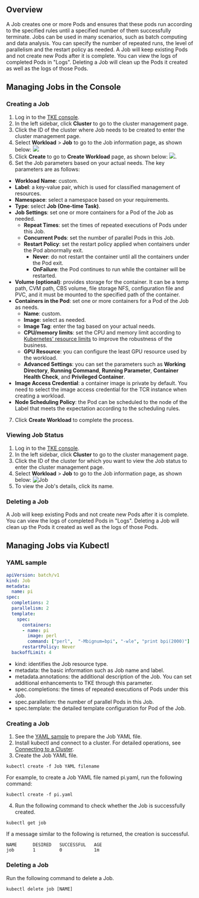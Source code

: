 ## Overview

A Job creates one or more Pods and ensures that these pods run according to the specified rules until a specified number of them successfully terminate. Jobs can be used in many scenarios, such as batch computing and data analysis. You can specify the number of repeated runs, the level of parallelism and the restart policy as needed.
A Job will keep existing Pods and not create new Pods after it is complete. You can view the logs of completed Pods in "Logs". Deleting a Job will clean up the Pods it created as well as the logs of those Pods.

## Managing Jobs in the Console

### Creating a Job

1. Log in to the [TKE console](https://console.cloud.tencent.com/tke2).
2. In the left sidebar, click **Cluster** to go to the cluster management page.
3. Click the ID of the cluster where Job needs to be created to enter the cluster management page.
4. Select **Workload** > **Job** to go to the Job information page, as shown below:
![](https://main.qcloudimg.com/raw/b33fcb5fe7f6491ef71b53f21ed82051.png)
5. Click **Create** to go to **Create Workload** page, as shown below: ![](https://main.qcloudimg.com/raw/e3e76bf1eeae83380d0f4b3f4e940934.png).
6. Set the Job parameters based on your actual needs. The key parameters are as follows:
 - **Workload Name**: custom.
 - **Label**: a key-value pair, which is used for classified management of resources.
 - **Namespace**: select a namespace based on your requirements.
 - **Type**: select **Job (One-time Task)**.
 - **Job Settings**: set one or more containers for a Pod of the Job as needed.
    - **Repeat Times**: set the times of repeated executions of Pods under this Job.
    - **Concurrent Pods**: set the number of parallel Pods in this Job.
    - **Restart Policy**: set the restart policy applied when containers under the Pod abnormally exit.
       - **Never**: do not restart the container until all the containers under the Pod exit.
       - **OnFailure**: the Pod continues to run while the container will be restarted.
 - **Volume (optional)**: provides storage for the container. It can be a temp path, CVM path, CBS volume, file storage NFS, configuration file and PVC, and it must be mounted to the specified path of the container.      
 - **Containers in the Pod**: set one or more containers for a Pod of the Job as needs.
    - **Name**: custom.
    - **Image**: select as needed.
    - **Image Tag**: enter the tag based on your actual needs.
    - **CPU/memory limits**: set the CPU and memory limit according to [Kubernetes' resource limits](https://kubernetes.io/docs/concepts/configuration/manage-compute-resources-container/) to improve the robustness of the business.
    - **GPU Resource**: you can configure the least GPU resource used by the workload.
    - **Advanced Settings**: you can set the parameters such as **Working Directory**, **Running Command**, **Running Parameter**, **Container Health Check**, and **Privileged Container**.
 - **Image Access Credential**: a container image is private by default. You need to select the image access credential for the TCR instance when creating a workload.
 - **Node Scheduling Policy**: the Pod can be scheduled to the node of the Label that meets the expectation according to the scheduling rules.
7. Click **Create Workload** to complete the process.

### Viewing Job Status

1. Log in to the [TKE console](https://console.cloud.tencent.com/tke2).
2. In the left sidebar, click **Cluster** to go to the cluster management page.
3. Click the ID of the cluster for which you want to view the Job status to enter the cluster management page.
4. Select **Workload** > **Job** to go to the Job information page, as shown below:
![Job](https://main.qcloudimg.com/raw/522504f451b3234997b7c413724bdb04.png)
5. To view the Job's details, click its name.

### Deleting a Job

A Job will keep existing Pods and not create new Pods after it is complete. You can view the logs of completed Pods in "Logs". Deleting a Job will clean up the Pods it created as well as the logs of those Pods.

## Managing Jobs via Kubectl

[](id:YAMLSample)
### YAML sample

```Yaml
apiVersion: batch/v1
kind: Job
metadata:
  name: pi
spec:
  completions: 2
  parallelism: 2
  template:
    spec:
      containers:
      - name: pi
        image: perl
        command: ["perl",  "-Mbignum=bpi", "-wle", "print bpi(2000)"]
      restartPolicy: Never
  backoffLimit: 4
```
- kind: identifies the Job resource type.
- metadata: the basic information such as Job name and label.
- metadata.annotations: the additional description of the Job. You can set additional enhancements to TKE through this parameter.
- spec.completions: the times of repeated executions of Pods under this Job.
- spec.parallelism: the number of parallel Pods in this Job.
- spec.template: the detailed template configuration for Pod of the Job.

### Creating a Job

1. See the [YAML sample](#YAMLSample) to prepare the Job YAML file.
2. Install kubectl and connect to a cluster. For detailed operations, see [Connecting to a Cluster](https://intl.cloud.tencent.com/document/product/457/30639).
3. Create the Job YAML file.
```
kubectl create -f Job YAML filename
```
For example, to create a Job YAML file named pi.yaml, run the following command:
```shell
kubectl create -f pi.yaml
```
4. Run the following command to check whether the Job is successfully created.
```shell
kubectl get job
```
If a message similar to the following is returned, the creation is successful.
```
NAME      DESIRED   SUCCESSFUL   AGE
job       1         0            1m
```

### Deleting a Job
Run the following command to delete a Job.
```
kubectl delete job [NAME]
```



